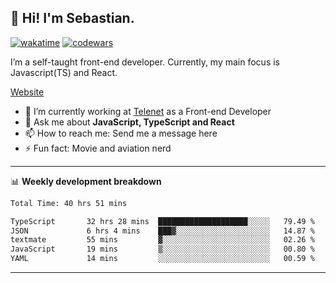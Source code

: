 ## 👋 Hi! I'm Sebastian.

[![wakatime](https://wakatime.com/badge/user/df0036c6-328a-4a39-be9b-e49417ed22a1.svg)](https://wakatime.com/@df0036c6-328a-4a39-be9b-e49417ed22a1)
[![codewars](https://www.codewars.com/users/sebavuye/badges/small)](https://www.codewars.com/users/sebavuye)

I’m a self-taught front-end developer. Currently, my main focus is Javascript(TS) and React.

[Website](https://sebastianvuye.be)

- 🔭 I’m currently working at [Telenet](https://telenet.be/) as a Front-end Developer
- 💬 Ask me about **JavaScript, TypeScript and React**
- 📫 How to reach me: Send me a message here
- ⚡ Fun fact: Movie and aviation nerd

-------

📊 **Weekly development breakdown**

<!--START_SECTION:waka-->

```txt
Total Time: 40 hrs 51 mins

TypeScript       32 hrs 28 mins  ████████████████████░░░░░   79.49 %
JSON             6 hrs 4 mins    ███▓░░░░░░░░░░░░░░░░░░░░░   14.87 %
textmate         55 mins         ▓░░░░░░░░░░░░░░░░░░░░░░░░   02.26 %
JavaScript       19 mins         ▒░░░░░░░░░░░░░░░░░░░░░░░░   00.80 %
YAML             14 mins         ░░░░░░░░░░░░░░░░░░░░░░░░░   00.59 %
```

<!--END_SECTION:waka-->
-------
